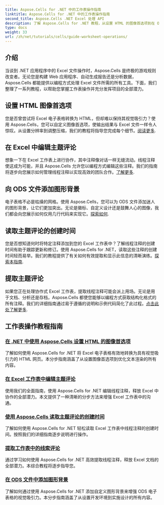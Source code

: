 ```yaml
---
title: Aspose.Cells for .NET 中的工作表操作指南
linktitle: Aspose.Cells for .NET 中的工作表操作指南
second_title: Aspose.Cells .NET Excel 处理 API
description: 了解 Aspose.Cells for .NET 教程，从设置 HTML 的图像首选项到在 ODS 中添加图形背景。通过分步指南进行学习。
type: docs
weight: 33
url: /zh/net/tutorials/cells/guide-worksheet-operations/
---
```

## 介绍

当谈到 .NET 应用程序中的 Excel 文件操作时，Aspose.Cells 是终极的游戏规则改变者。无论您是构建 Web 应用程序、自动生成报告还是分析数据，Aspose.Cells 都能提供以编程方式处理 Excel 文件所需的所有工具。下面，我们整理了一系列教程，以帮助您掌握工作表操作并充分发挥项目的全部潜力。

## 设置 HTML 图像首选项 
 
您是否曾尝试将 Excel 电子表格转换为 HTML，但却难以保持其视觉吸引力？使用 Aspose.Cells，您可以自定义图像首选项，使输出结果与 Excel 文件一样令人惊叹。从设置分辨率到调整压缩，我们的教程将指导您完成每个细节。[阅读更多](./setting-image-preferences/).

## 在 Excel 中编辑主题评论 
 
想象一下在 Excel 工作表上进行协作，其中注释像对话一样无缝流动。线程注释使这成为可能，并且 Aspose.Cells 允许您以编程方式编辑这些注释。我们的指南将逐步向您展示如何管理线程注释以实现高效的团队合作。[了解更多](./editing-threaded-comments/).

## 向 ODS 文件添加图形背景
  
电子表格不必是枯燥的网格。使用 Aspose.Cells，您可以为 ODS 文件添加迷人的图形背景，让它们更加突出。无论是徽标、自定义设计还是鼓舞人心的图像，我们都会向您展示如何仅用几行代码来实现它。[探索如何](./adding-graphic-background-in-ods-file/).

## 读取主题评论的创建时间  

您是否想知道何时将特定注释添加到您的 Excel 工作表中？了解线程注释的创建时间有助于跟踪更新和修订。使用 Aspose.Cells for .NET，读取这些注释的创建时间轻而易举。我们的教程提供了有关如何有效提取和显示此信息的清晰演练。[探索本指南](./read-created-time-of-threaded-comment/).

## 提取主题评论  

如果您正在处理协作式 Excel 工作表，提取线程注释可能会派上用场。无论是用于文档、分析还是存档，Aspose.Cells 都使您能够以编程方式获取结构化格式的所有注释。我们的详细指南通过易于遵循的说明和示例代码简化了此过程。[点击此处了解更多](./extract-threaded-comments/).

## 工作表操作教程指南
### [在 .NET 中使用 Aspose.Cells 设置 HTML 的图像首选项](./setting-image-preferences/)
了解如何使用 Aspose.Cells for .NET 将 Excel 电子表格有效地转换为具有视觉吸引力的 HTML 网页。本分步指南涵盖了从设置图像首选项到优化文本渲染的所有内容。
### [在 Excel 工作表中编辑主题评论](./editing-threaded-comments/)
使用我们的全面指南，使用 Aspose.Cells for .NET 编辑线程注释，释放 Excel 中协作的全部潜力。本文提供了一种清晰的分步方法来增强 Excel 工作表中的沟通。
### [使用 Aspose.Cells 读取主题评论的创建时间](./read-created-time-of-threaded-comment/)
了解如何使用 Aspose.Cells for .NET 轻松读取 Excel 工作表中线程注释的创建时间。按照我们的详细指南逐步说明进行操作。
### [提取工作表中的线索评论](./extract-threaded-comments/)
通过学习如何使用 Aspose.Cells for .NET 高效提取线程注释，释放 Excel 文档的全部潜力。本综合教程将逐步指导您。
### [在 ODS 文件中添加图形背景](./adding-graphic-background-in-ods-file/)
了解如何通过使用 Aspose.Cells for .NET 添加自定义图形背景来增强 ODS 电子表格的视觉吸引力。本分步指南涵盖了从设置开发环境到实施设计的所有内容。